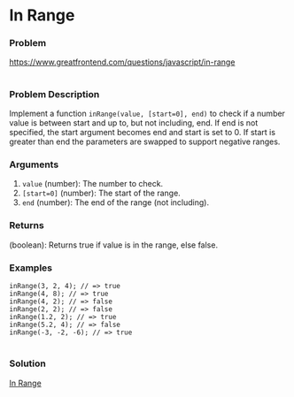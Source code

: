 # In Range

### Problem

https://www.greatfrontend.com/questions/javascript/in-range

#

### Problem Description

Implement a function `inRange(value, [start=0], end)` to check if a number value is between start and up to, but not including, end. If end is not specified, the start argument becomes end and start is set to 0. If start is greater than end the parameters are swapped to support negative ranges.

### Arguments

1. `value` (number): The number to check.
2. `[start=0]` (number): The start of the range.
3. `end` (number): The end of the range (not including).

### Returns

(boolean): Returns true if value is in the range, else false.

### Examples

```
inRange(3, 2, 4); // => true
inRange(4, 8); // => true
inRange(4, 2); // => false
inRange(2, 2); // => false
inRange(1.2, 2); // => true
inRange(5.2, 4); // => false
inRange(-3, -2, -6); // => true
```

#

### Solution

[In Range](./inRange.js)